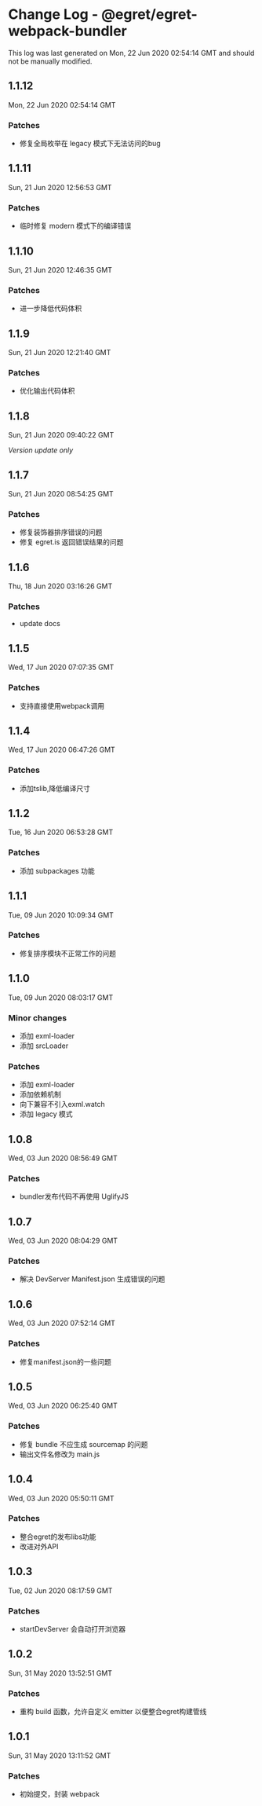 # Change Log - @egret/egret-webpack-bundler

This log was last generated on Mon, 22 Jun 2020 02:54:14 GMT and should not be manually modified.

## 1.1.12
Mon, 22 Jun 2020 02:54:14 GMT

### Patches

- 修复全局枚举在 legacy 模式下无法访问的bug

## 1.1.11
Sun, 21 Jun 2020 12:56:53 GMT

### Patches

- 临时修复 modern 模式下的编译错误

## 1.1.10
Sun, 21 Jun 2020 12:46:35 GMT

### Patches

- 进一步降低代码体积

## 1.1.9
Sun, 21 Jun 2020 12:21:40 GMT

### Patches

- 优化输出代码体积

## 1.1.8
Sun, 21 Jun 2020 09:40:22 GMT

*Version update only*

## 1.1.7
Sun, 21 Jun 2020 08:54:25 GMT

### Patches

- 修复装饰器排序错误的问题
- 修复 egret.is 返回错误结果的问题

## 1.1.6
Thu, 18 Jun 2020 03:16:26 GMT

### Patches

- update docs

## 1.1.5
Wed, 17 Jun 2020 07:07:35 GMT

### Patches

- 支持直接使用webpack调用

## 1.1.4
Wed, 17 Jun 2020 06:47:26 GMT

### Patches

- 添加tslib,降低编译尺寸

## 1.1.2
Tue, 16 Jun 2020 06:53:28 GMT

### Patches

- 添加 subpackages 功能

## 1.1.1
Tue, 09 Jun 2020 10:09:34 GMT

### Patches

- 修复排序模块不正常工作的问题

## 1.1.0
Tue, 09 Jun 2020 08:03:17 GMT

### Minor changes

- 添加 exml-loader
- 添加 srcLoader

### Patches

- 添加 exml-loader
- 添加依赖机制
- 向下兼容不引入exml.watch
- 添加 legacy 模式

## 1.0.8
Wed, 03 Jun 2020 08:56:49 GMT

### Patches

- bundler发布代码不再使用 UglifyJS

## 1.0.7
Wed, 03 Jun 2020 08:04:29 GMT

### Patches

- 解决 DevServer Manifest.json 生成错误的问题

## 1.0.6
Wed, 03 Jun 2020 07:52:14 GMT

### Patches

- 修复manifest.json的一些问题

## 1.0.5
Wed, 03 Jun 2020 06:25:40 GMT

### Patches

- 修复 bundle 不应生成 sourcemap 的问题
- 输出文件名修改为 main.js

## 1.0.4
Wed, 03 Jun 2020 05:50:11 GMT

### Patches

- 整合egret的发布libs功能
- 改进对外API

## 1.0.3
Tue, 02 Jun 2020 08:17:59 GMT

### Patches

- startDevServer 会自动打开浏览器

## 1.0.2
Sun, 31 May 2020 13:52:51 GMT

### Patches

- 重构 build 函数，允许自定义 emitter 以便整合egret构建管线

## 1.0.1
Sun, 31 May 2020 13:11:52 GMT

### Patches

- 初始提交，封装 webpack

